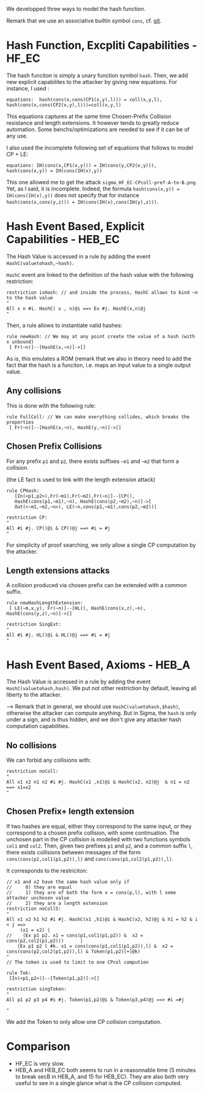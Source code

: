 
We developped three ways to model the hash function.

Remark that we use an associative builtin symbol `cons`, cf. [git](https://projects.cispa.saarland/cc/tamarin-prover/-/tree/feature-assoc-concat).

# Hash Function, Excpliti Capabilities - HF_EC

The hash funciton is simply a unary function symbol `hash`. Then, we add new explicit capabilites to the attacker by giving new equations. For instance, I used :
```
equations:  hash(cons(x,cons(CP1(x,y),l))) = coll(x,y,l),  hash(cons(x,cons(CP2(x,y),l)))=coll(x,y,l)
```
This equations captures at the same time Chosen-Prefix Collision resistance and length extensions. It however tends to greatly reduce automation. Some benchs/optimizations are needed to see if it can be of any use.

I also used the incomplete following set of equations that follows to model CP + LE:
```
equations: IH(cons(x,CP1(x,y))) = IH(cons(y,CP2(x,y))), hash(cons(x,y)) = IH(cons(IH(x),y))
```
This one allowed me to get the attack `sigma_HF_EC-CPcoll-pref-A-to-B.png`.
Yet, as I said, it is incomplete. Indeed, the formula `hash(cons(x,y)) = IH(cons(IH(x),y))` does not specify that for instance `hash(cons(x,cons(y,z))) = IH(cons(IH(x),cons(IH(y),z)))`.

# Hash Event Based, Explicit Capabilities - HEB_EC


The Hash Value is accessed in a rule by adding the event `HashC(valuetohash,~hash)`.

`HashC` event are linked to the definition of the hash value with the following restriction:

```
restriction isHash: // and inside the process, HashC allows to bind ~n to the hash value
"
All x n #i. HashC( x , n)@i ==> Ex #j. HashE(x,n)@j
"
```
Then, a rule allows to instantiate valid hashes:
```
rule newHash: // We may at any point create the value of a hash (with x unbound)
 [ Fr(~n)]--[HashE(x,~n)]->[]
```

As is, this emulates a ROM (remark that we also in theory need to add the fact that the hash is a funciton, i.e. maps an input value to a single output value.


## Any collisions

This is done with the following rule:
```
rule FullColl: // We can make everything collides, which breaks the properties
 [ Fr(~n)]--[HashE(x,~n), HashE(y,~n)]->[]
 ```

## Chosen Prefix Collisions
For any prefix `p1` and `p2`, there exists suffixes `~m1` and `~m2` that form a collision.

(the LE fact is used to link with the length extension attack)

```
rule CPHash:
   [In(<p1,p2>),Fr(~m1),Fr(~m2),Fr(~n)]--[CP(),
   HashE(cons(p1,~m1),~n), HashE(cons(p2,~m2),~n)]->[
   Out(<~m1,~m2,~n>), LE(~n,cons(p1,~m1),cons(p2,~m2))]

restriction CP:
"
All #i #j. CP()@i & CP()@j ==> #i = #j
"
```

For simplicity of proof searching, we only allow a single CP computation by the attacker.

## Length extensions attacks

A collision produced via chosen prefix can be extended with a common suffix.

```
rule newHashLengthExtension:
 [ LE(~m,x,y), Fr(~n)]--[HL(), HashE(cons(x,z),~n), HashE(cons(y,z),~n)]->[]

restriction SingExt:
"
All #i #j. HL()@i & HL()@j ==> #i = #j
"
```


# Hash Event Based, Axioms - HEB_A

The Hash Value is accessed in a rule by adding the event `HashC(valuetohash,hash)`. We put not other restriction by default, leaving all liberty to the attacker.

--> Remark that in general, we should use  `HashC(valuetohash,$hash)`, otherwise the attacker can compute anything. But in Sigma, the `hash` is only under a sign, and is thus hidden, and we don't give any attacker hash computation capabilities.

## No collisions

We can forbid any collisions with:

```
restriction noColl:
"
All x1 x2 n1 n2 #i #j. HashC(x1 ,n1)@i & HashC(x2, n2)@j  & n1 = n2 ==> x1=x2
"
```

## Chosen Prefix+ length extension

If two hashes are equal, either they correspond to the same input, or they correspond to a chosen prefix collision, with some continuation. The unchosen part in the CP collision is modelled with two functions symbols `col1` and `col2`.  Then, given two prefixes `p1` and `p2`, and a common suffix `l`, there exists collisions between messages of the form `cons(cons(p1,col1(p1,p2)),l)` and `cons(cons(p1,col2(p1,p2)),l)`.

It corresponds to the restriciton:
```
// x1 and x2 have the same hash value only if
//     0) they are equal
//     1) they are of both the form x = cons(p,l), with l some attacker unchosen value
//     2) they are a length extension
restriction noCollS:
"
All x1 x2 h1 h2 #i #j. HashC(x1 ,h1)@i & HashC(x2, h2)@j & h1 = h2 & i < j ==>
     (x1 = x2) |
//    (Ex p1 p2. x1 = cons(p1,col1(p1,p2)) &  x2 = cons(p2,col2(p1,p2)))      |
    (Ex p1 p2 l #k. x1 = cons(cons(p1,col1(p1,p2)),l) &  x2 = cons(cons(p2,col2(p1,p2)),l) & Token(p1,p2)[+]@k)
"
// The token is used to limit to one CPcol compution

rule Tok:
 [In(<p1,p2>)]--[Token(p1,p2)]->[]

restriction singToken:
"
All p1 p2 p3 p4 #i #j. Token(p1,p2)@i & Token(p3,p4)@j ==> #i =#j

"
```

We add the Token to only allow one CP collision computation.


# Comparison

 * HF_EC is very slow.
 * HEB_A and HEB_EC both seems to run in a reasonnable time (5 minutes to break secB in HEB_A, and 15 for HEB_EC). They are also both very useful to see in a single glance what is the CP collision computed.

